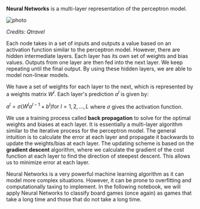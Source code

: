 **Neural Networks** is a multi-layer representation of the perceptron model. 

![photo](https://www.qtravel.ai/wp-content/uploads/2023/07/sieci-neuronowe-grafika-1024x759.png)

*Credits: Qtravel*

Each node takes in a set of inputs and outputs a value based on an activation function similar to the perceptron model. However, there are hidden intermediate layers. Each layer has its own set of weights and bias values. Outputs from one layer are then fed into the next layer. We keep repeating until the final output. By using these hidden layers, we are able to model non-linear models.

We have a set of weights for each layer to the next, which is represented by a weights matrix $W^{l}$. Each layer's prediction $a^{l}$ is given by:

$a^{l} = \sigma\left(W^{l} a^{l-1} + b^{l}\right) \text{for } l = 1, 2, \dots, L$ 
where $\sigma$ gives the activation function.

We use a training process called **back propagation** to solve for the optimal weights and biases at each layer. It is essentially a multi-layer algorithm similar to the iterative process for the perceptron model. The general intuition is to calculate the error at each layer and propagate it backwards to update the weights/bias at each layer. The updating scheme is based on the **gradient descent** algorithm, where we calculate the gradient of the cost function at each layer to find the direction of steepest descent. This allows us to minimize error at each layer.

Neural Networks is a very powerful machine learning algorithm as it can model more complex situations. However, it can be prone to overfitting and computationally taxing to implement. In the following notebook, we will apply Neural Networks to classify board games (once again) as games that take a long time and those that do not take a long time. 
